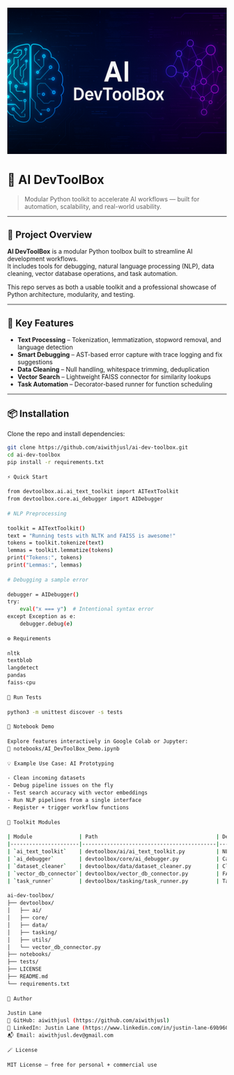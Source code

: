 ![Banner](images/ai_dev_toolbox_banner.png)
# 🧠 AI DevToolBox

> Modular Python toolkit to accelerate AI workflows — built for automation, scalability, and real-world usability.

---

## 🚀 Project Overview

**AI DevToolBox** is a modular Python toolbox built to streamline AI development workflows.  
It includes tools for debugging, natural language processing (NLP), data cleaning, vector database operations, and task automation.

This repo serves as both a usable toolkit and a professional showcase of Python architecture, modularity, and testing.

---

## 🔧 Key Features

- **Text Processing** – Tokenization, lemmatization, stopword removal, and language detection  
- **Smart Debugging** – AST-based error capture with trace logging and fix suggestions  
- **Data Cleaning** – Null handling, whitespace trimming, deduplication  
- **Vector Search** – Lightweight FAISS connector for similarity lookups  
- **Task Automation** – Decorator-based runner for function scheduling  

---

## 📦 Installation

Clone the repo and install dependencies:

```bash
git clone https://github.com/aiwithjusl/ai-dev-toolbox.git
cd ai-dev-toolbox
pip install -r requirements.txt

⚡ Quick Start

from devtoolbox.ai.ai_text_toolkit import AITextToolkit
from devtoolbox.core.ai_debugger import AIDebugger

# NLP Preprocessing

toolkit = AITextToolkit()
text = "Running tests with NLTK and FAISS is awesome!"
tokens = toolkit.tokenize(text)
lemmas = toolkit.lemmatize(tokens)
print("Tokens:", tokens)
print("Lemmas:", lemmas)

# Debugging a sample error

debugger = AIDebugger()
try:
    eval("x === y")  # Intentional syntax error
except Exception as e:
    debugger.debug(e)

⚙️ Requirements

nltk  
textblob  
langdetect  
pandas  
faiss-cpu

🧪 Run Tests

python3 -m unittest discover -s tests

📓 Notebook Demo

Explore features interactively in Google Colab or Jupyter:
📍 notebooks/AI_DevToolBox_Demo.ipynb

💡 Example Use Case: AI Prototyping

- Clean incoming datasets
- Debug pipeline issues on the fly
- Test search accuracy with vector embeddings
- Run NLP pipelines from a single interface
- Register + trigger workflow functions

🧰 Toolkit Modules

| Module               | Path                                      | Description                                                                      |
|----------------------|-------------------------------------------|----------------------------------------------------------------------------------|
| `ai_text_toolkit`    | devtoolbox/ai/ai_text_toolkit.py          | NLP utilities: tokenization, lemmatization, stopword removal, language detection |
| `ai_debugger`        | devtoolbox/core/ai_debugger.py            | Captures Python errors and suggests fixes using AST + trace logs                 |
| `dataset_cleaner`    | devtoolbox/data/dataset_cleaner.py        | Cleans data: handles nulls, trims whitespace, removes duplicates                 |
| `vector_db_connector`| devtoolbox/vector_db_connector.py         | FAISS-based vector search wrapper                                                |
| `task_runner`        | devtoolbox/tasking/task_runner.py         | Task scheduler with Python decorators                                            |

ai-dev-toolbox/
├── devtoolbox/
│   ├── ai/
│   ├── core/
│   ├── data/
│   ├── tasking/
│   ├── utils/
│   └── vector_db_connector.py
├── notebooks/
├── tests/
├── LICENSE
├── README.md
└── requirements.txt

👤 Author

Justin Lane 
🔗 GitHub: aiwithjusl (https://github.com/aiwithjusl)  
🔗 LinkedIn: Justin Lane (https://www.linkedin.com/in/justin-lane-69b960219)  
📬 Email: aiwithjusl.dev@gmail.com

🪄 License

MIT License – free for personal + commercial use
